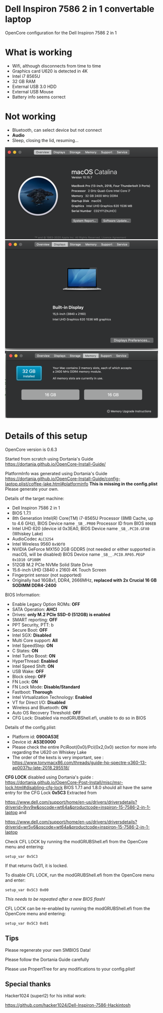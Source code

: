 # Dell Inspiron 7586 2 in 1 convertable laptop
OpenCore configuration for the Dell Inspiron 7586 2 in 1

# What is working
- Wifi, although disconnects from time to time
- Graphics card U620 is detected in 4K
- Intel i7 8565U
- 32 GB RAM
- External USB 3.0 HDD
- External USB Mouse
- Battery info seems correct

# Not working
- Bluetooth, can select device but not connect
- **Audio**
- Sleep, closing the lid, resuming...

 <img src="img/systeminfo.png"/>
 <img src="img/display.png"/>
 <img src="img/ram.png"/>

# Details of this setup

OpenCore version is 0.6.3

Started from scratch using Dortania's Guide https://dortania.github.io/OpenCore-Install-Guide/

PlatformInfo was generated using Dortania's Guide https://dortania.github.io/OpenCore-Install-Guide/config-laptop.plist/coffee-lake.html#platforminfo
**This is missing in the config.plist** Please generate your own.

Details of the target machine:
- Dell Inspiron 7586 2 in 1
- BIOS 1.7.1
- 8th Generation Intel(R) Core(TM) i7-8565U Processor (8MB Cache, up to 4.6 GHz), BIOS Device name `_SB_.PR00` Processor ID from BIOS `806EB`
- Intel UHD 620 (device id 0x3EA0, BIOS Device name `_SB_.PCI0.GFX0` (Whiskey Lake)
- AudioCodec `ALC3254`
- Intel Wireless 9560 `0x9Df0`
- NVIDIA GeForce MX150 2GB GDDR5 (not needed or either supported in macOS, will be disabled) BIOS Device name `_SB__.PCI0.RP05.PEGP` `0x1D10 GP108M`
- 512GB M.2 PCIe NVMe Solid State Drive
- 15.6-inch UHD (3840 x 2160) 4K Touch Screen
- Fingerprint sensor (not supported)
- Originally had 16GBx1, DDR4, 2666MHz, **replaced with 2x Crucial 16 GB SODIMM DDR4-2400**

BIOS Information:
- Enable Legacy Option ROMs: **OFF**
- SATA Operation: **AHCI**
- Drives: **only M.2 PCIe SSD-0 (512GB) is enabled**
- SMART reporting: **OFF**
- PPT Security, PTT: b
- Secure Boot: **OFF**
- Intel SGX: **Disabled**
- Multi Core support: **All**
- Intel SpeedStep: **ON**
- C States: **ON**
- Intel Turbo Boost: **ON**
- HyperThread: **Enabled**
- Intel Speed Shift: **ON**
- USB Wake: **OFF**
- Block sleep: **OFF**
- FN Lock: **ON**
- FN Lock Mode: **Disable/Standard**
- Fastboot: **Thorough**
- Intel Virtualization Technology: **Enabled**
- VT for Direct I/O: **Disabled**
- Wireless and Bluetooth: **ON**
- Auto OS Recovery Threshold: **OFF**
- CFG Lock: Disabled via modGRUBShell.efi, unable to do so in BIOS

Details of the config.plist:
- Platform id: **0900A53E**
- Device id: **A53E0000**
- Please check the entire PciRoot(0x0)/Pci(0x2,0x0) section for more info regarding the U620 on Whiskey Lake
- The order of the kexts is very important, see : https://www.tonymacx86.com/threads/guide-hp-spectre-x360-13-ap0037tu-late-2018.295518/

**CFG LOCK** disabled using Dortania's guide : https://dortania.github.io/OpenCore-Post-Install/misc/msr-lock.html#disabling-cfg-lock
BIOS 1.7.1 and 1.8.0 should all have the same entry for the CFG Lock **0x5C3**
Extracted from 

https://www.dell.com/support/home/en-us/drivers/driversdetails?driverid=9vv9w&oscode=wt64a&productcode=inspiron-15-7586-2-in-1-laptop
and 

https://www.dell.com/support/home/en-us/drivers/driversdetails?driverid=wr5v6&oscode=wt64a&productcode=inspiron-15-7586-2-in-1-laptop

Check CFL LOCK by running the modGRUBShell.efi from the OpenCore menu and entering:

```setup_var 0x5C3```

If that returns 0x01, it is locked.

To disable CFL LOCK, run the modGRUBShell.efi from the OpenCore menu and enter:

```setup_var 0x5C3 0x00```

*This needs to be repeated after a new BIOS flash!*

CFL LOCK can be re-enabled by running the modGRUBShell.efi from the OpenCore menu and entering:

```setup_var 0x5C3 0x01```

## Tips
Please regenerate your own SMBIOS Data!

Please follow the Dortania Guide carefully

Please use PropertTree for any modifications to your config.plist!

## Special thanks
Hacker1024 (superl2) for his initial work:

https://github.com/hacker1024/Dell-Inspiron-7586-Hackintosh
